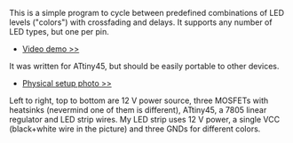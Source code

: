 This is a simple program to cycle between predefined combinations of LED levels ("colors") with crossfading and delays.
It supports any number of LED types, but one per pin.

- [Video demo >>](https://raw.githubusercontent.com/uoowuo/avr-ledcontrol/master/demo.mp4)

It was written for ATtiny45, but should be easily portable to other devices.

- [Physical setup photo >>](https://raw.githubusercontent.com/uoowuo/avr-ledcontrol/master/setup.jpg)

Left to right, top to bottom are 12 V power source, three MOSFETs with heatsinks (nevermind one of them is different), ATtiny45, a 7805 linear regulator and LED strip wires. My LED strip uses 12 V power, a single VCC (black+white wire in the picture) and three GNDs for different colors.
